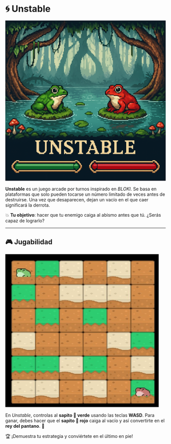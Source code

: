 # 🌀 Unstable  

![Portada Unstable](images_md/IMG_jueguito.png)  

**Unstable** es un juego arcade por turnos inspirado en *BLOKI*. Se basa en plataformas que solo pueden tocarse un número limitado de veces antes de destruirse. Una vez que desaparecen, dejan un vacío en el que caer significará la derrota.  

💥 **Tu objetivo**: hacer que tu enemigo caiga al abismo antes que tú. ¿Serás capaz de lograrlo?  

---

## 🎮 Jugabilidad  

![Gameplay Unstable](images_md/Gameplay.jpg)  

En *Unstable*, controlas al **sapito 🐸 verde** usando las teclas **WASD**. Para ganar, debes hacer que el **sapito 🐸 rojo** caiga al vacío y así convertirte en el **rey del pantano**. 👑  

🏆 ¡Demuestra tu estrategia y conviértete en el último en pie!
  
